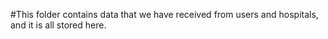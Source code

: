 #This folder contains data that we have received from users and hospitals, and it is all stored here.
